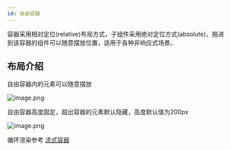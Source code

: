 ```yaml
---
id: 自由容器
---
```


容器采用相对定位(relative)布局方式，子组件采用绝对定位方式(absolute)，拖进到该容器的组件可以随意摆放位置，适用于各种非响应式场景。

## 布局介绍

自由容器内的元素可以随意摆放

![image.png](/img/移动应用/组件/custom-section-2.png)

自由容器高度固定，超出容器的元素默认隐藏，高度默认值为200px

![image.png](/img/移动应用/组件/custom-section-1.png)


循环渲染参考 [流式容器](./流式容器)